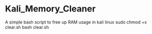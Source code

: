 # Kali_Memory_Cleaner
A simple bash script to free up RAM usage in kali linux
sudo chmod +x clear.sh
bash clear.sh
